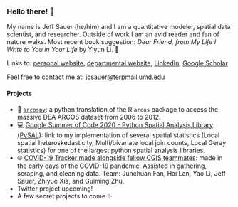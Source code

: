 ### Hello there! 👋

My name is Jeff Sauer (he/him) and I am a quantitative modeler, spatial data scientist, and researcher. Outside of work I am an avid reader and fan of nature walks. Most recent book suggestion: *Dear Friend, from My Life I Write to You in Your Life* by Yiyun Li. :blue_book:  

Links to: [personal website](jeffcsauer.github.io), [departmental website](https://geog.umd.edu/gradprofile/sauer/jeffery-%28jeff%29), [LinkedIn](https://www.linkedin.com/in/jeffcsauer/), [Google Scholar](https://scholar.google.com/citations?user=vML9xMUAAAAJ&hl=en)

Feel free to contact me at: [jcsauer@terpmail.umd.edu](jcsauer@terpmail.umd.edu)

#### Projects

- 🚀 [`arcospy`](https://github.com/jeffcsauer/arcospy): a python translation of the R `arcos` package to access the massive DEA ARCOS dataset from 2006 to 2012.
- 💻 [Google Summer of Code 2020 - Python Spatial Analysis Library (PySAL)](https://github.com/jeffcsauer/GSOC2020): link to my implementation of several spatial statistics (Local spatial heteroskedasticity, Multi/bivariate local join counts, Local Geray statistics) for one of the largest python spatial analysis libraries.
- :globe_with_meridians: [COVID-19 Tracker made alongside fellow CGIS teammates](https://mgzjys.github.io/US_Covid19_Index/): made in the early days of the COVID-19 pandemic. Assisted in gathering, scraping, and cleaning data. Team: Junchuan Fan, Hai Lan, Yao Li, Jeff Sauer, Zhiyue Xia, and Guiming Zhu. 
- Twitter project upcoming!
- A few secret projects to come ✨
